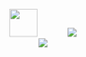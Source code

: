 <p align="center">
    <img src="https://github.com/user-attachments/assets/5bf35c73-9dce-4b19-9e2d-40dc5392dab8" style="width: 50px; height: 50px; padding-right: 50px" />
    <img src="https://skillicons.dev/icons?i=rust,html,css,js" />
    <br>
    <img src="https://skillicons.dev/icons?i=bash,git,neovim" />
</p>
